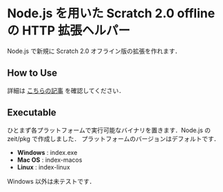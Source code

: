 # Node.js を用いた Scratch 2.0 offline の HTTP 拡張ヘルパー

Node.js で新規に Scratch 2.0 オフライン版の拡張を作れます．

## How to Use

詳細は [こちらの記事](https://qiita.com/memakura/items/ca1fff4d7dd33164bb7e#_reference-7d05e075ba7abd791441) を確認してください．

## Executable

ひとまず各プラットフォームで実行可能なバイナリを置きます．Node.js の zeit/pkg で作成しました．
プラットフォームのバージョンはデフォルトです．

- **Windows** : index.exe
- **Mac OS** : index-macos
- **Linux** : index-linux

Windows 以外は未テストです．

